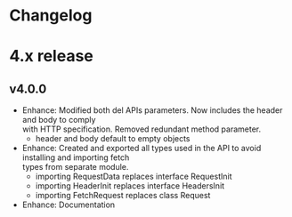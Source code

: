 # Changelog

# 4.x release

## v4.0.0

-   Enhance: Modified both del APIs parameters. Now includes the header and body to comply\
    with HTTP specification. Removed redundant method parameter.
    -   header and body default to empty objects
-   Enhance: Created and exported all types used in the API to avoid installing and importing fetch\
    types from separate module.
    -   importing RequestData replaces interface RequestInit
    -   importing HeaderInit replaces interface HeadersInit
    -   importing FetchRequest replaces class Request
-   Enhance: Documentation
